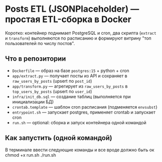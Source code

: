 # Posts ETL (JSONPlaceholder) — простая ETL-сборка в Docker

Коротко: контейнер поднимает PostgreSQL и cron, два скрипта (`extract` и `transform`) выполняются по расписанию и формируют витрину "топ пользователей по числу постов".

## Что в репозитории
- `Dockerfile` — образ на базе `postgres:15` + python + cron
- `app/extract.py` — получает посты из API и сохраняет в `raw_users_by_posts` (upsert по `post_id`)
- `app/transform.py` — агрегирует из `raw_users_by_posts` в `top_users_by_posts` (upsert по `user_id`)
- `infra/init_db.sql` — создание таблиц (выполняется при инициализации БД)
- `crontab.template` — шаблон cron расписания (подменяется `envsubst`)
- `entrypoint.sh` — запускает postgres, применяет crontab и запускает cron
- `run.sh` — optional: сборка и запуск контейнера одной командой

## Как запустить (одной командой)
В терминале ввести следующие команды и все вроде должно быть ок
chmod +x run.sh
./run.sh
